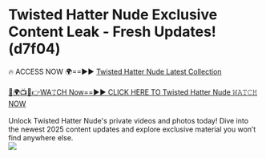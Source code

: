 # Twisted Hatter Nude Exclusive Content Leak - Fresh Updates! (d7f04)

🔥 ACCESS NOW 🌍==►► <a href="https://tinyurl.com/yc657z5k" rel="nofollow">Twisted Hatter Nude Latest Collection</a>
<br><br>
[🔴🌍📺📱👉WA𝚃CH Now==►► CLICK HERE TO Twisted Hatter Nude 𝚆𝙰𝚃𝙲𝙷 NOW](https://tinyurl.com/yc657z5k)
<br><br>
Unlock Twisted Hatter Nude's private videos and photos today! Dive into the newest 2025 content updates and explore exclusive material you won’t find anywhere else.
<br>
<a href="https://tinyurl.com/yc657z5k" rel="nofollow" data-target="animated-image.originalLink"><img src="https://camo.githubusercontent.com/8a4f000d20f83aca3bf7ec5f350d767afa0574a8a352519fd8cfa583a6f93a33/68747470733a2f2f692e696d6775722e636f6d2f644a486b345a712e676966" data-canonical-src="https://i.imgur.com/dJHk4Zq.gif" style="max-width: 100%; display: inline-block;" data-target="animated-image.originalImage"></a>
<br>
